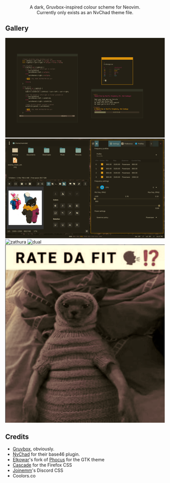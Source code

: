 <p align="center">
    <img src=""/>
    <br>
    A dark, Gruvbox-inspired colour scheme for Neovim.<br>
    Currently only exists as an NvChad theme file.<br>
</p>

## Gallery

![berry](gallery/berrywm.png)
![GTK](gallery/GTK.png)
![zathura](gallery/zathura.png)
![dual](gallery/dual.png)
![fit](gallery/fit.png)

## Credits
- [Gruvbox](https://github.com/morhetz/gruvbox), obviously.
- [NvChad](https://nvchad.com/) for their base46 plugin.
- [Elkowar](https://github.com/elkowar/gtk)'s fork of [Phocus](https://github.com/phocus/gtk) for the GTK theme
- [Cascade](https://github.com/andreasgrafen/cascade) for the Firefox CSS
- [Joinemm](https://github.com/joinemm/discord-css/blob/master/gruvbox.css)'s  Discord CSS
- Coolors.co